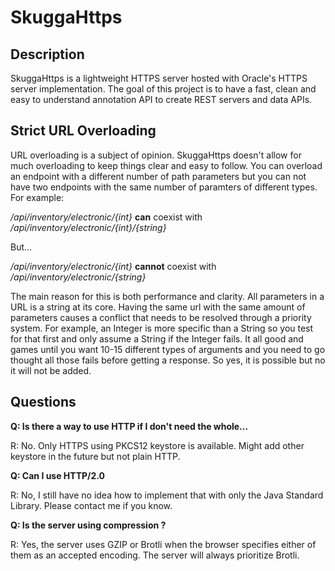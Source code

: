 # SkuggaHttps
## Description
SkuggaHttps is a lightweight HTTPS server hosted with Oracle's HTTPS server implementation. The goal of this project is to have a fast, clean and easy to understand annotation API to create REST servers and data APIs.

## Strict URL Overloading
URL overloading is a subject of opinion. SkuggaHttps doesn't allow for much overloading to keep things clear and easy to follow. You can overload an endpoint with a different number of path parameters but you can not have two endpoints with the same number of paramters of different types. For example:

*/api/inventory/electronic/{int}* **can** coexist with */api/inventory/electronic/{int}/{string}*

But...

*/api/inventory/electronic/{int}* **cannot** coexist with */api/inventory/electronic/{string}*

The main reason for this is both performance and clarity. All parameters in a URL is a string at its core. Having the same url with the same amount of parameters causes a conflict that needs to be resolved through a priority system. For example, an Integer is more specific than a String so you test for that first and only assume a String if the Integer fails. It all good and games until you want 10-15 different types of arguments and you need to go thought all those fails before getting a response. So yes, it is possible but no it will not be added.

## Questions
**Q: Is there a way to use HTTP if I don't need the whole...**

R: No. Only HTTPS using PKCS12 keystore is available. Might add other keystore in the future but not plain HTTP.

**Q: Can I use HTTP/2.0**

R: No, I still have no idea how to implement that with only the Java Standard Library. Please contact me if you know.

**Q: Is the server using compression ?**

R: Yes, the server uses GZIP or Brotli when the browser specifies either of them as an accepted encoding. The server will always prioritize Brotli.
